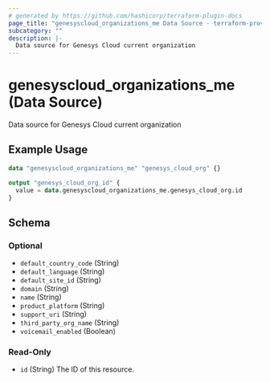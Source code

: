 ```yaml
---
# generated by https://github.com/hashicorp/terraform-plugin-docs
page_title: "genesyscloud_organizations_me Data Source - terraform-provider-genesyscloud-jonesb"
subcategory: ""
description: |-
  Data source for Genesys Cloud current organization
---
```


# genesyscloud_organizations_me (Data Source)

Data source for Genesys Cloud current organization

## Example Usage

```terraform
data "genesyscloud_organizations_me" "genesys_cloud_org" {}

output "genesys_cloud_org_id" {
  value = data.genesyscloud_organizations_me.genesys_cloud_org.id
}
```

<!-- schema generated by tfplugindocs -->
## Schema

### Optional

- `default_country_code` (String)
- `default_language` (String)
- `default_site_id` (String)
- `domain` (String)
- `name` (String)
- `product_platform` (String)
- `support_uri` (String)
- `third_party_org_name` (String)
- `voicemail_enabled` (Boolean)

### Read-Only

- `id` (String) The ID of this resource.



